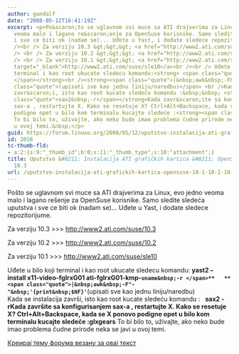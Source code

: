 ```yaml
---
author: gandalf
date: "2008-05-12T16:41:19Z"
excerpt: <p>Po&scaron;to se uglavnom svi muce sa ATI drajverima za Linux, evo jedno
  veoma malo i lagano re&scaron;enje za OpenSuse korisnike. Samo sledite sledeća uputstva
  i sve ce biti ok (nadam se)... Uđete u Yast, i dodate sledece repozitorijume.<br
  /><br /> Za verziju 10.3 &gt;&gt;&gt; <a href="http://www2.ati.com/suse/10.3" target="_blank">http://www2.ati.com/suse/10.3</a><br
  /> <br /> Za verziju 10.2 &gt;&gt;&gt; <a href="http://www2.ati.com/suse/10.2" target="_blank">http://www2.ati.com/suse/10.2</a><br
  /> <br /> Za verziju 10.1 &gt;&gt;&gt; <a href="http://www2.ati.com/suse/sle10"
  target="_blank">http://www2.ati.com/suse/sle10</a><br /><br /> Uđete u bilo koji
  terminal i kao root ukucate sledecu komandu:<strong> <span class="quote">yast2&nbsp;--install&nbsp;x11-video-fglrxG01&nbsp;ati-fglrxG01-kmp-`uname&nbsp;-r
  </span></strong><br /><strong><span class="quote">|&nbsp;awk&nbsp;-F&quot;-&quot;&nbsp;&#39;{print&nbsp;$NF}&#39;`</span></strong><span
  class="quote">(upisati sve kao jednu liniju/naredbu)</span> <br />Kada se instalacija
  zavr&scaron;i, isto kao root kucate sledeću komandu :&nbsp;&nbsp; <strong><span
  class="quote">sax2&nbsp;-r</span></strong>Kada zavr&scaron;ite sa konfigurisanjem
  sax-a , restartujte X. Kako se resetuje X? Ctrl+Alt+Backspace, kada se X ponovo
  podigne opet u bilo kom terminalu kucajte sledeće :<strong><span class="quote">glxgears</span></strong>
  To bi bilo to, uživajte, ako neko bude imao problema čudne prirode neka se javi
  u ovoj temi.&nbsp;</p>
guid: https://forum.linuxo.org/2008/05/12/uputstvo-instalacija-ati-grafickih-kartica-opensuse-10-1-10-2-10-3/
id: 2016
tc-thumb-fld:
- a:2:{s:9:"_thumb_id";b:0;s:11:"_thumb_type";s:10:"attachment";}
title: Uputstvo &#8211; Instalacija ATI grafičkih kartica &#8211; OpenSuse 10.1, 10.2,
  10.3
url: /uputstvo-instalacija-ati-grafickih-kartica-opensuse-10-1-10-2-10-3/
---
```

Po&scaron;to se uglavnom svi muce sa ATI drajverima za Linux, evo jedno veoma malo i lagano re&scaron;enje za OpenSuse korisnike. Samo sledite sledeća uputstva i sve ce biti ok (nadam se)&#8230; Uđete u Yast, i dodate sledece repozitorijume.

Za verziju 10.3 >>> <a href="http://www2.ati.com/suse/10.3" target="_blank">http://www2.ati.com/suse/10.3</a>

Za verziju 10.2 >>> <a href="http://www2.ati.com/suse/10.2" target="_blank">http://www2.ati.com/suse/10.2</a>

Za verziju 10.1 >>> <a href="http://www2.ati.com/suse/sle10" target="_blank">http://www2.ati.com/suse/sle10</a>

Uđete u bilo koji terminal i kao root ukucate sledecu komandu: **<span class="quote">yast2&nbsp;&#8211;install&nbsp;x11-video-fglrxG01&nbsp;ati-fglrxG01-kmp-`uname&nbsp;-r </span>**  
**<span class="quote">|&nbsp;awk&nbsp;-F"-"&nbsp;'{print&nbsp;$NF}'`</span>**<span class="quote">(upisati sve kao jednu liniju/naredbu)</span>  
Kada se instalacija zavr&scaron;i, isto kao root kucate sledeću komandu :&nbsp;&nbsp; **<span class="quote">sax2&nbsp;-r</span>**Kada zavr&scaron;ite sa konfigurisanjem sax-a , restartujte X. Kako se resetuje X? Ctrl+Alt+Backspace, kada se X ponovo podigne opet u bilo kom terminalu kucajte sledeće :**<span class="quote">glxgears</span>** To bi bilo to, uživajte, ako neko bude imao problema čudne prirode neka se javi u ovoj temi.&nbsp;

<!--break-->

[Креирај тему форума везану за овај текст](https://linuxo.org/nova-tema-na-forumu/?se_pid=2016)